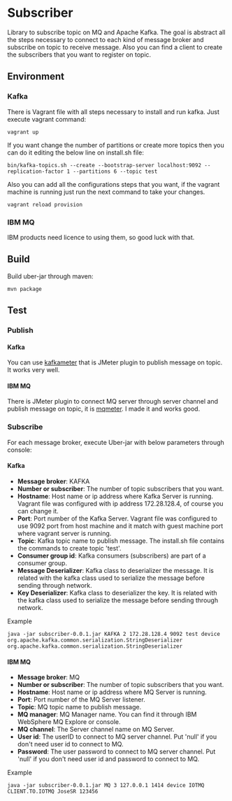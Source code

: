 # Subscriber

Library to subscribe topic on MQ and Apache Kafka. The goal is abstract all the steps necessary to connect to each kind of
message broker and subscribe on topic to receive message. Also you can find a client to create the subscribers that you want to register on topic.


## Environment

### Kafka

There is Vagrant file with all steps necessary to install and run kafka. Just execute vagrant command:

    vagrant up

If you want change the number of partitions or create more topics then you can do it editing the below line on install.sh file:

    bin/kafka-topics.sh --create --bootstrap-server localhost:9092 --replication-factor 1 --partitions 6 --topic test

Also you can add all the configurations steps that you want, if the vagrant machine is running just run the next command to take your changes.

    vagrant reload provision

### IBM MQ

IBM products need licence to using them, so good luck with that.


## Build

Build uber-jar through maven:

    mvn package


## Test

### Publish

#### Kafka

You can use [kafkameter](https://github.com/BrightTag/kafkameter) that is JMeter plugin to publish message on topic. It works very well.

#### IBM MQ

There is JMeter plugin to connect MQ server through server channel and publish message on topic, it is [mqmeter](https://github.com/JoseLuisSR/mqmeter).
I made it and works good.


### Subscribe

For each message broker, execute Uber-jar with below parameters through console:

#### Kafka

* **Message broker**: KAFKA
* **Number or subscriber**: The number of topic subscribers that you want.
* **Hostname**: Host name or ip address where Kafka Server is running. Vagrant file was configured with ip address 172.28.128.4, of course you can change it.
* **Port**: Port number of the Kafka Server. Vagrant file was configured to use 9092 port from host machine and it match with guest machine port where vagrant server is running.
* **Topic**: Kafka topic name to publish message. The install.sh file contains the commands to create topic 'test'.
* **Consumer group id**: Kafka consumers (subscribers) are part of a consumer group.
* **Message Deserializer**: Kafka class to deserializer the message. It is related with the kafka class used to serialize the message before sending through network.
* **Key Deserializer**: Kafka class to deserializer the key. It is related with the kafka class used to serialize the message before sending through network.

Example

    java -jar subscriber-0.0.1.jar KAFKA 2 172.28.128.4 9092 test device org.apache.kafka.common.serialization.StringDeserializer org.apache.kafka.common.serialization.StringDeserializer

#### IBM MQ

* **Message broker**: MQ
* **Number or subscriber**: The number of topic subscribers that you want.
* **Hostname**: Host name or ip address where MQ Server is running.
* **Port**: Port number of the MQ Server listener.
* **Topic**: MQ topic name to publish message.
* **MQ manager**: MQ Manager name. You can find it through IBM WebSphere MQ Explore or console.
* **MQ channel**: The Server channel name on MQ Server.
* **User id**: The userID to connect to MQ server channel. Put 'null' if you don't need user id to connect to MQ.
* **Password**: The user password to connect to MQ server channel. Put 'null' if you don't need user id and password to connect to MQ.

Example

    java -jar subscriber-0.0.1.jar MQ 3 127.0.0.1 1414 device IOTMQ CLIENT.TO.IOTMQ JoseSR 123456